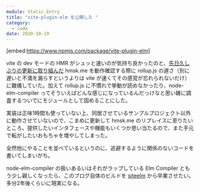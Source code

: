 ```yaml
---
module: Static.Entry
title: "vite-plugin-elm を公開した "
category:
  - code
date: 2020-10-19
---
```

[embed:https://www.npmjs.com/package/vite-plugin-elm]

vite の dev モードの HMR がシュッと速いのが気持ち良かったのと、[先日久しぶりの更新に取り組んだ](https://text.hmsk.me/entries/2020-09-21/) hmsk.me を動作確認する際に rollup.js の遅さ（別に遅いと不満を漏らすというよりは vite が速くてその感覚が忘れられないだけ）に難儀していた。加えて rollup.js に不慣れで挙動が読めなかったり、node-elm-compiler ってそういえばどんな感じになっているんだっけなと思い雑に調査するついでにモジュールとして固めることにした。

実装は正味1時間も使っていない上、同居させているサンプルプロジェクト以外に動作させていないので、こまめに更新して hmsk.me のリプレイスに至りたいところ。提供したいインタフェースや機能もいくつか思い当たるので、また手元で転がしたいおもちゃを増やしてしまった。

全然他にやることを並べているというのに、逃避するように関係のないコードを書いてしまいがち。

node-elm-compiler の扱いあるいはそれがラップしている Elm Compiler ともう少し親しくなったら、このブログ自体のビルドを [siteelm](https://github.com/nikueater/siteelm) から卒業させたい。多分2年後くらいに現実になる。